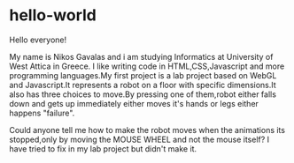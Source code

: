 # hello-world

Hello everyone!

My name is Nikos Gavalas and i am studying Informatics at University of West Attica in Greece.
I like writing code in HTML,CSS,Javascript and more programming languages.My first project is a lab project based on WebGL and Javascript.It represents a robot on a floor with specific dimensions.It also has three choices to move.By pressing one of them,robot either falls down and gets up immediately either moves it's hands or legs either happens "failure".

Could anyone tell me how to make the robot moves when the animations its stopped,only by moving the MOUSE WHEEL and not the mouse itself? I have tried to fix in my lab project but didn't make it.

